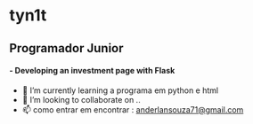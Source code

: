 # tyn1t
## Programador Junior 
#### - Developing an investment page with Flask
- 🌱 I’m currently learning a programa em python e html
- 💞️ I’m looking to collaborate on  ..
- 📫 como entrar em encontrar : anderlansouza71@gmail.com

<!--- -
tyn1t/tyn1t is a ✨ special ✨ repository because its `README.md` (this file) appears on your GitHub profile.

You can click the Preview link to take a look at your changes.
--->
